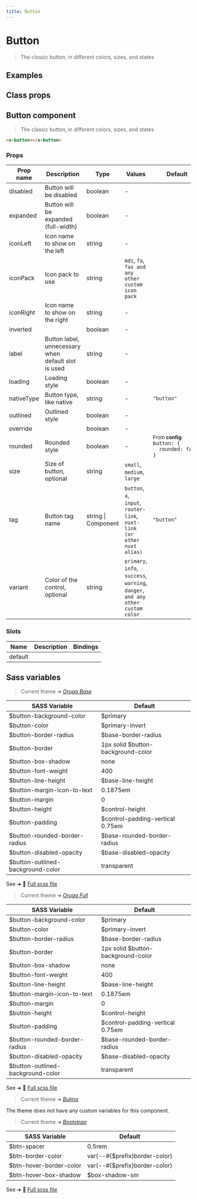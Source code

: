 ```yaml
---
title: Button
---
```


# Button

<div class="vp-doc">

> The classic button, in different colors, sizes, and states

<Carbon />
</div>

<div class="vp-example">

## Examples

<example-button />

</div>
<div class="vp-example">

## Class props

<inspector-button-viewer />

</div>

<div class="vp-doc">

## Button component

> The classic button, in different colors, sizes, and states

```html
<o-button></o-button>
```

### Props

| Prop name  | Description                                         | Type                | Values                                                                          | Default                                                                                                                                         |
| ---------- | --------------------------------------------------- | ------------------- | ------------------------------------------------------------------------------- | ----------------------------------------------------------------------------------------------------------------------------------------------- |
| disabled   | Button will be disabled                             | boolean             | -                                                                               | <code style='white-space: nowrap; padding: 0;'></code>                                                                                          |
| expanded   | Button will be expanded (full-width)                | boolean             | -                                                                               | <code style='white-space: nowrap; padding: 0;'></code>                                                                                          |
| iconLeft   | Icon name to show on the left                       | string              | -                                                                               | <code style='white-space: nowrap; padding: 0;'></code>                                                                                          |
| iconPack   | Icon pack to use                                    | string              | `mdi`, `fa`, `fas and any other custom icon pack`                               | <code style='white-space: nowrap; padding: 0;'></code>                                                                                          |
| iconRight  | Icon name to show on the right                      | string              | -                                                                               | <code style='white-space: nowrap; padding: 0;'></code>                                                                                          |
| inverted   |                                                     | boolean             | -                                                                               | <code style='white-space: nowrap; padding: 0;'></code>                                                                                          |
| label      | Button label, unnecessary when default slot is used | string              | -                                                                               |                                                                                                                                                 |
| loading    | Loading style                                       | boolean             | -                                                                               | <code style='white-space: nowrap; padding: 0;'></code>                                                                                          |
| nativeType | Button type, like native                            | string              | -                                                                               | <code style='white-space: nowrap; padding: 0;'>"button"</code>                                                                                  |
| outlined   | Outlined style                                      | boolean             | -                                                                               | <code style='white-space: nowrap; padding: 0;'></code>                                                                                          |
| override   |                                                     | boolean             | -                                                                               | <code style='white-space: nowrap; padding: 0;'></code>                                                                                          |
| rounded    | Rounded style                                       | boolean             | -                                                                               | <div><small>From <b>config</b>:</small></div><code style='white-space: nowrap; padding: 0;'>button: {<br>&nbsp;&nbsp;rounded: false<br>}</code> |
| size       | Size of button, optional                            | string              | `small`, `medium`, `large`                                                      | <code style='white-space: nowrap; padding: 0;'></code>                                                                                          |
| tag        | Button tag name                                     | string \| Component | `button`, `a`, `input`, `router-link`, `nuxt-link (or other nuxt alias)`        | <code style='white-space: nowrap; padding: 0;'>"button"</code>                                                                                  |
| variant    | Color of the control, optional                      | string              | `primary`, `info`, `success`, `warning`, `danger`, `and any other custom color` | <code style='white-space: nowrap; padding: 0;'></code>                                                                                          |

### Slots

| Name    | Description | Bindings |
| ------- | ----------- | -------- |
| default |             |          |

</div>

<div class="vp-doc">

## Sass variables

<div class="theme-orugabase">

> Current theme ➜ _[Oruga Base](https://github.com/oruga-ui/theme-oruga)_

| SASS Variable                     | Default                            |
| --------------------------------- | ---------------------------------- |
| $button-background-color          | $primary                           |
| $button-color                     | $primary-invert                    |
| $button-border-radius             | $base-border-radius                |
| $button-border                    | 1px solid $button-background-color |
| $button-box-shadow                | none                               |
| $button-font-weight               | 400                                |
| $button-line-height               | $base-line-height                  |
| $button-margin-icon-to-text       | 0.1875em                           |
| $button-margin                    | 0                                  |
| $button-height                    | $control-height                    |
| $button-padding                   | $control-padding-vertical 0.75em   |
| $button-rounded-border-radius     | $base-rounded-border-radius        |
| $button-disabled-opacity          | $base-disabled-opacity             |
| $button-outlined-background-color | transparent                        |

See ➜ 📄 [Full scss file](https://github.com/oruga-ui/theme-oruga/tree/main/src/assets/scss/components/_button.scss)

</div><div class="theme-orugafull">

> Current theme ➜ _[Oruga Full](https://github.com/oruga-ui/theme-oruga)_

| SASS Variable                     | Default                            |
| --------------------------------- | ---------------------------------- |
| $button-background-color          | $primary                           |
| $button-color                     | $primary-invert                    |
| $button-border-radius             | $base-border-radius                |
| $button-border                    | 1px solid $button-background-color |
| $button-box-shadow                | none                               |
| $button-font-weight               | 400                                |
| $button-line-height               | $base-line-height                  |
| $button-margin-icon-to-text       | 0.1875em                           |
| $button-margin                    | 0                                  |
| $button-height                    | $control-height                    |
| $button-padding                   | $control-padding-vertical 0.75em   |
| $button-rounded-border-radius     | $base-rounded-border-radius        |
| $button-disabled-opacity          | $base-disabled-opacity             |
| $button-outlined-background-color | transparent                        |

See ➜ 📄 [Full scss file](https://github.com/oruga-ui/theme-oruga/tree/main/src/assets/scss/components/_button.scss)

</div><div class="theme-bulma">

> Current theme ➜ _[Bulma](https://github.com/oruga-ui/theme-bulma)_

<p>The theme does not have any custom variables for this component.</p>
</div><div class="theme-bootstrap">

> Current theme ➜ _[Bootstrap](https://github.com/oruga-ui/theme-bootstrap)_

| SASS Variable           | Default                       |
| ----------------------- | ----------------------------- |
| $btn-spacer             | 0.5rem                        |
| $btn-border-color       | var(--#{$prefix}border-color) |
| $btn-hover-border-color | var(--#{$prefix}border-color) |
| $btn-hover-box-shadow   | $box-shadow-sm                |

See ➜ 📄 [Full scss file](https://github.com/oruga-ui/theme-bootstrap/tree/main/src/assets/scss/components/_button.scss)

</div>

</div>
